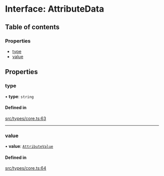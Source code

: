 # Interface: AttributeData

## Table of contents

### Properties

- [type](../wiki/AttributeData#type)
- [value](../wiki/AttributeData#value)

## Properties

### type

• **type**: `string`

#### Defined in

[src/types/core.ts:63](https://github.com/decisively-io/interview-sdk/blob/cf808315745e6d834adb0a03116afacf67b97a69/src/types/core.ts#L63)

___

### value

• **value**: [`AttributeValue`](../wiki/Exports#attributevalue)

#### Defined in

[src/types/core.ts:64](https://github.com/decisively-io/interview-sdk/blob/cf808315745e6d834adb0a03116afacf67b97a69/src/types/core.ts#L64)
